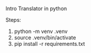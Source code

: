 Intro
Translator in python


Steps:
1. python -m venv .venv  
2. source .venv/bin/activate
3. pip install -r requirements.txt


